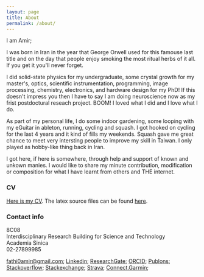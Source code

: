 ```yaml
---
layout: page
title: About
permalink: /about/
---
```


I am Amir; 

I was born in Iran in the year that George Orwell used for this famouse last title and on the day that 
people enjoy smoking the most ritual herbs of it all. If you 
get it you'll never forget. 

I did solid-state physics for my undergraduate, some crystal growth for my master's, optics, 
scientific instrumentation, programming, image processing, chemistry, electronics, and hardware design for my PhD! 
If this doesn't impress you then I have to say I am doing neuroscience now as my frist postdoctural reseach project. BOOM!
I loved what I did and I love what I do. 

As part of my personal life, I do some indoor gardening, some looping with my eGuitar in ableton, running, cycling and squash. 
I got hooked on cycling for the last 4 years and it kind of fills my weekends. Squash gave me great chance to meet very
intersting people to improve my skill in Taiwan. I only played as hobby-like thing back in Iran. 

I got here, if here is somewhere, through help and support of known and unkown manies. I would like to 
share my minute contribution, modification or composition for what I have learnt from others and THE internet. 

### CV

[Here is my CV](https://texlive2020.latexonline.cc/compile?git=https://github.com/fathi0amir/CV_03&target=Amir_Fathi_CV.tex&command=xelatex).
The latex source files can be found [here](https://github.com/fathi0amir/CV_03/).

### Contact info

8C08  
Interdisciplinary Research Building for Science and Technology  
Academia Sinica  
02-27899985  


[fathi0amir@gmail.com](mailto:fathi0amir@gmail.com);
[Linkedin](https://www.linkedin.com/in/fathi0amir/);
[ResearchGate](https://www.researchgate.net/profile/Amir-Fathi-5);
[ORCID](https://orcid.org/0000-0002-2528-8405);
[Publons](https://publons.com/researcher/2544061/amir-fathi/);
[Stackoverflow](https://stackoverflow.com/users/14200249/amir-fathi);
[Stackexchange](https://meta.stackexchange.com/users/974036/amir-fathi);
[Strava](https://www.strava.com/athletes/35111865);
[Connect.Garmin](https://connect.garmin.com/modern/profile/0d1daa0b-da7b-411e-ae62-85cb9b6df8f6);
